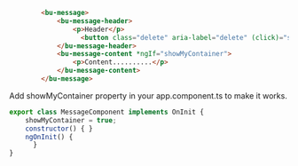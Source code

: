 ```html
        <bu-message>
            <bu-message-header>
                <p>Header</p>
                  <button class="delete" aria-label="delete" (click)="showMyContainer=!showMyContainer"></button>
            </bu-message-header>
            <bu-message-content *ngIf="showMyContainer">
                <p>Content..........</p>
            </bu-message-content>
        </bu-message>
```
 Add showMyContainer property in your app.component.ts to make it works.
```javascript
export class MessageComponent implements OnInit {
    showMyContainer = true;
    constructor() { }
    ngOnInit() {
      }
}
```